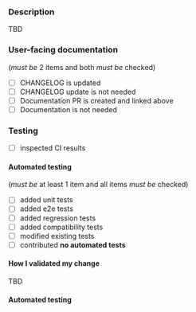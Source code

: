 ### Description

<!-- A detailed explanation of the changes in your PR. Feel free to remove this section if the title of your PR is sufficiently descriptive. -->

TBD

### User-facing documentation

(*must be* 2 items and both *must be* checked)
<!-- Remove conflicting items that won't be checked. -->

- [ ] CHANGELOG is updated
- [ ] CHANGELOG update is not needed
- [ ] Documentation PR is created and linked above
- [ ] Documentation is not needed

### Testing

- [ ] inspected CI results

#### Automated testing

(*must be* at least 1 item and all items *must be* checked)
<!-- Remove item(s) that don't apply and won't be checked. -->

- [ ] added unit tests
- [ ] added e2e tests
- [ ] added regression tests
- [ ] added compatibility tests
- [ ] modified existing tests
- [ ] contributed **no automated tests**
  <!-- Please explain why unless it's obvious, e.g., the PR is a one-line comment change. -->

#### How I validated my change

<!--
Use this space to explain **how you validated** that **your change functions exactly how you expect it**.
Feel free to attach JSON snippets, curl commands, screenshots, etc. Apply a simple benchmark: would the information you
provided convince any reviewer or any external reader that you did enough to validate your change.

It is acceptable to assume trust and keep this section light, e.g. as a bullet-point list.

It is acceptable to skip testing in cases when CI is sufficient, or it's a markdown or code comment change only.
It is also acceptable to skip testing for changes that are too taxing to test before merging. In such case you are
responsible for the change after it gets merged which includes reverting, fixing, etc. Make sure you validate the change
ASAP after it gets merged or explain in PR when the validation will be performed.
Explain here why you skipped testing in case you did so.

Have you created automated tests for your change? Explain here which validation activities you did manually and why so.
-->

TBD

#### Automated testing
